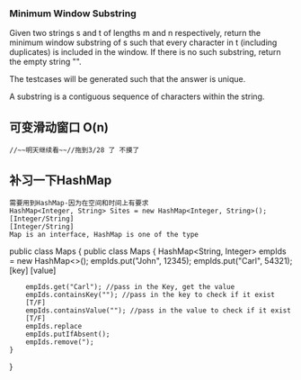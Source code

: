 ### Minimum Window Substring

Given two strings s and t of lengths m and n respectively, return the minimum window substring of s such that every character in t (including duplicates) is included in the window. If there is no such substring, return the empty string "".

The testcases will be generated such that the answer is unique.

A substring is a contiguous sequence of characters within the string.

## 可变滑动窗口 O(n)
    //~~明天继续看~~//拖到3/28 了 不摸了
    
    

## 补习一下HashMap
    需要用到HashMap-因为在空间和时间上有要求
    HashMap<Integer, String> Sites = new HashMap<Integer, String>();
    [Integer/String]
    [Integer/String]
    Map is an interface, HashMap is one of the type
public class Maps {
    public class Maps {
        HashMap<String, Integer> empIds = new HashMap<>();
        empIds.put("John", 12345); 
        empIds.put("Carl", 54321);
                   [key]  [value]
        
        empIds.get("Carl"); //pass in the Key, get the value
        empIds.containsKey(""); //pass in the key to check if it exist
        [T/F]
        empIds.containsValue(""); //pass in the value to check if it exist
        [T/F]
        empIds.replace
        empIds.putIfAbsent();
        empIds.remove(");
    }   
}